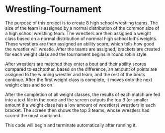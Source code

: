 # Wrestling-Tournament

The purpose of this project is to create 8 high school wrestling teams. The size of the team is assigned by a normal distribution of the common size of a high school wrestling team. The wrestlers are then assigned a weight class based on a normal distribution of normnal high school kid's weights. These wrestlers are then assigned an ability score, which tells how good the wrestler will wrestle. After the teams are assigned, brackets are created for each weight class and the tournament begins in round robin style. 

After wrestlers are matched they enter a bout and their ability scores compared to eachtother. based on the difference, an amount of points are assigned to the winning wrestler and team, and the rest of the bouts continue. After the first weight class is complete, it moves onto the next weight class and so on.

After the completion of all weight classes, the results of each match are fed into a text file in the code and the screen outputs the top 3 (or smaller amount if a weight class has a low amount of wrestlers) wrestlers in each bracket. The screen then shows the top 3 teams, whose wrestlers had scored the most combined.

This code will begin and terminate automatically after running it.
